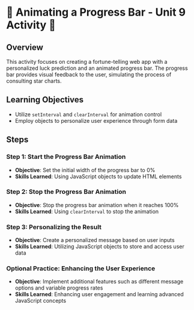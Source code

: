 # 🌟 Animating a Progress Bar - Unit 9 Activity 🌟

## Overview
This activity focuses on creating a fortune-telling web app with a personalized luck prediction and an animated progress bar. The progress bar provides visual feedback to the user, simulating the process of consulting star charts.

## Learning Objectives
- Utilize `setInterval` and `clearInterval` for animation control
- Employ objects to personalize user experience through form data

## Steps

### Step 1: Start the Progress Bar Animation
- **Objective**: Set the initial width of the progress bar to 0%
- **Skills Learned**: Using JavaScript objects to update HTML elements

### Step 2: Stop the Progress Bar Animation
- **Objective**: Stop the progress bar animation when it reaches 100%
- **Skills Learned**: Using `clearInterval` to stop the animation

### Step 3: Personalizing the Result
- **Objective**: Create a personalized message based on user inputs
- **Skills Learned**: Utilizing JavaScript objects to store and access user data

### Optional Practice: Enhancing the User Experience
- **Objective**: Implement additional features such as different message options and variable progress rates
- **Skills Learned**: Enhancing user engagement and learning advanced JavaScript concepts

